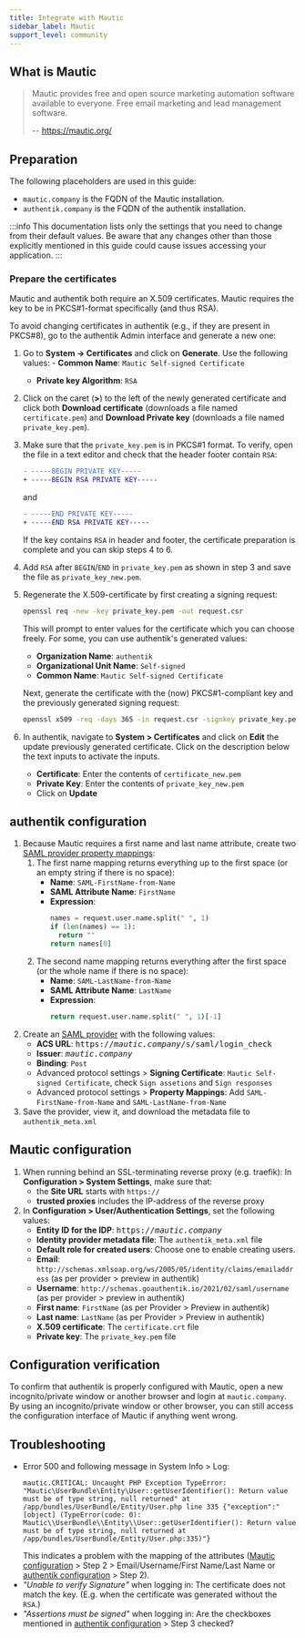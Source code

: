```yaml
---
title: Integrate with Mautic
sidebar_label: Mautic
support_level: community
---
```


## What is Mautic

> Mautic provides free and open source marketing automation software available to everyone. Free email marketing and lead management software.
>
> -- https://mautic.org/

## Preparation

The following placeholders are used in this guide:

- `mautic.company` is the FQDN of the Mautic installation.
- `authentik.company` is the FQDN of the authentik installation.

:::info
This documentation lists only the settings that you need to change from their default values. Be aware that any changes other than those explicitly mentioned in this guide could cause issues accessing your application.
:::

### Prepare the certificates

Mautic and authentik both require an X.509 certificates.
Mautic requires the key to be in PKCS#1-format specifically (and thus RSA).

To avoid changing certificates in authentik (e.g., if they are present in PKCS#8), go to the authentik Admin interface and generate a new one:

1. Go to **System -> Certificates** and click on **Generate**. Use the following values: - **Common Name**: `Mautic Self-signed Certificate`
    - **Private key Algorithm**: `RSA`
2. Click on the caret (**>**) to the left of the newly generated certificate and click both **Download certificate** (downloads a file named `certificate.pem`) and **Download Private key** (downloads a file named `private_key.pem`).
3. Make sure that the `private_key.pem` is in PKCS#1 format. To verify, open the file in a text editor and check that the header footer contain `RSA`:
    ```diff
    - -----BEGIN PRIVATE KEY-----
    + -----BEGIN RSA PRIVATE KEY-----
    ```
    and
    ```diff
    - -----END PRIVATE KEY-----
    + -----END RSA PRIVATE KEY-----
    ```
    If the key contains `RSA` in header and footer, the certificate preparation is complete and you can skip steps 4 to 6.
4. Add `RSA` after `BEGIN`/`END` in `private_key.pem` as shown in step 3 and save the file as `private_key_new.pem`.
5. Regenerate the X.509-certificate by first creating a signing request:

    ```sh
    openssl req -new -key private_key.pem -out request.csr
    ```

    This will prompt to enter values for the certificate which you can choose freely. For some, you can use authentik's generated values:

    - **Organization Name**: `authentik`
    - **Organizational Unit Name**: `Self-signed`
    - **Common Name**: `Mautic Self-signed Certificate`

    Next, generate the certificate with the (now) PKCS#1-compliant key and the previously generated signing request:

    ```sh
    openssl x509 -req -days 365 -in request.csr -signkey private_key.pem -out certificate_new.pem
    ```

6. In authentik, navigate to **System > Certificates** and click on **Edit** the update previously generated certificate. Click on the description below the text inputs to activate the inputs.
    - **Certificate**: Enter the contents of `certificate_new.pem`
    - **Private Key**: Enter the contents of `private_key_new.pem`
    - Click on **Update**

## authentik configuration

1. Because Mautic requires a first name and last name attribute, create two [SAML provider property mappings](../../../docs/users-sources/sources/property-mappings):
    1. The first name mapping returns everything up to the first space (or an empty string if there is no space):
        - **Name**: `SAML-FirstName-from-Name`
        - **SAML Attribute Name**: `FirstName`
        - **Expression**:
            ```py
            names = request.user.name.split(" ", 1)
            if (len(names) == 1):
              return ""
            return names[0]
            ```
    2. The second name mapping returns everything after the first space (or the whole name if there is no space):
        - **Name**: `SAML-LastName-from-Name`
        - **SAML Attribute Name**: `LastName`
        - **Expression**:
            ```py
            return request.user.name.split(" ", 1)[-1]
            ```
2. Create an [SAML provider](../../../docs/add-secure-apps/providers/saml) with the following values:
    - **ACS URL**: <kbd>https://<em>mautic.company</em>/s/saml/login_check</kbd>
    - **Issuer**: <kbd><em>mautic.company</em></kbd>
    - **Binding**: `Post`
    - Advanced protocol settings > **Signing Certificate**: `Mautic Self-signed Certificate`, check `Sign assetions` and `Sign responses`
    - Advanced protocol settings > **Property Mappings**: Add `SAML-FirstName-from-Name` and `SAML-LastName-from-Name`
3. Save the provider, view it, and download the metadata file to `authentik_meta.xml`

## Mautic configuration

1. When running behind an SSL-terminating reverse proxy (e.g. traefik): In **Configuration > System Settings**, make sure that:
    - the **Site URL** starts with `https://`
    - **trusted proxies** includes the IP-address of the reverse proxy
2. In **Configuration > User/Authentication Settings**, set the following values:
    - **Entity ID for the IDP**: <kbd>https://<em>mautic.company</em></kbd>
    - **Identity provider metadata file**: The `authentik_meta.xml` file
    - **Default role for created users**: Choose one to enable creating users.
    - **Email**: `http://schemas.xmlsoap.org/ws/2005/05/identity/claims/emailaddress` (as per provider > preview in authentik)
    - **Username**: `http://schemas.goauthentik.io/2021/02/saml/username` (as per provider > preview in authentik)
    - **First name**: `FirstName` (as per Provider > Preview in authentik)
    - **Last name**: `LastName` (as per Provider > Preview in authentik)
    - **X.509 certificate**: The `certificate.crt` file
    - **Private key**: The `private_key.pem` file

## Configuration verification

To confirm that authentik is properly configured with Mautic, open a new incognito/private window or another browser and
login at `mautic.company`. By using an incognito/private window or other browser, you can still access the configuration
interface of Mautic if anything went wrong.

## Troubleshooting

- Error 500 and following message in System Info > Log:
    ```
    mautic.CRITICAL: Uncaught PHP Exception TypeError: "Mautic\UserBundle\Entity\User::getUserIdentifier(): Return value must be of type string, null returned" at /app/bundles/UserBundle/Entity/User.php line 335 {"exception":"[object] (TypeError(code: 0): Mautic\\UserBundle\\Entity\\User::getUserIdentifier(): Return value must be of type string, null returned at /app/bundles/UserBundle/Entity/User.php:335)"}
    ```
    This indicates a problem with the mapping of the attributes ([Mautic configuration](#mautic-configuration) > Step 2 > Email/Username/First Name/Last Name or [authentik configuration](#authentik-configuration) > Step 2).
- _"Unable to verify Signature"_ when logging in: The certificate does not match the key. (E.g. when the certificate was generated without the `RSA`.)
- _"Assertions must be signed"_ when logging in: Are the checkboxes mentioned in [authentik configuration](#authentik-configuration) > Step 3 checked?
